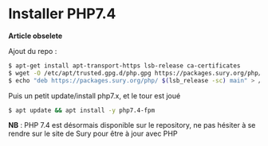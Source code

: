 # Installer PHP7.4 
 
**Article obselete** 
 
Ajout du repo : 
 
``` bash 
$ apt-get install apt-transport-https lsb-release ca-certificates 
$ wget -O /etc/apt/trusted.gpg.d/php.gpg https://packages.sury.org/php/apt.gpg 
$ echo "deb https://packages.sury.org/php/ $(lsb_release -sc) main" > /etc/apt/sources.list.d/php.list 
``` 
 
Puis un petit update/install php7.x, et le tour est joué 
 
``` bash 
$ apt update && apt install -y php7.4-fpm 
``` 
 
**NB** : PHP 7.4 est désormais disponible sur le repository, ne pas 
hésiter à se rendre sur le site de Sury pour être à jour avec PHP 
